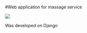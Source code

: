 #Web application for massage service

![](https://img.shields.io/badge/Python-14354C?style=for-the-badge&logo=python&logoColor=white)

Was developed on Django
